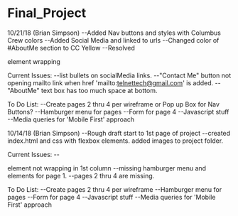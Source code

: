 # Final_Project

10/21/18 (Brian Simpson)
  --Added Nav buttons and styles with Columbus Crew colors
  --Added Social Media and linked to urls
  --Changed color of #AboutMe section to CC Yellow
  --Resolved <p> element wrapping
  
  Current Issues:
    --list bullets on socialMedia links.
    --"Contact Me" button not opening mailto link when href 'mailto:telnettech@gmail.com' is added.
    --"AboutMe" text box has too much space at bottom.
    
  To Do List:
    --Create pages 2 thru 4 per wireframe or Pop up Box for Nav Buttons?
    --Hamburger menu for pages
    --Form for page 4
    --Javascript stuff
    --Media queries for 'Mobile First' approach
  

10/14/18 (Brian Simpson)
  --Rough draft start to 1st page of project
  --created index.html and css with flexbox elements. added images to project folder.
  
  Current Issues:
    --<p> element not wrapping in 1st column
    --missing hamburger menu and elements for page 1.
    --pages 2 thru 4 are missing.
  
  To Do List:
    --Create pages 2 thru 4 per wireframe
    --Hamburger menu for pages
    --Form for page 4
    --Javascript stuff
    --Media queries for 'Mobile First' approach
    
    
  
